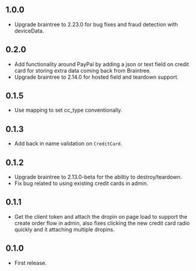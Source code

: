 ## 1.0.0

* Upgrade braintree to 2.23.0 for bug fixes and fraud detection with deviceData.

## 0.2.0

* Add functionality around PayPal by adding a json or text field on credit card for storing extra data coming back from Braintree.
* Upgrade braintree to 2.14.0 for hosted field and teardown support.

## 0.1.5

* Use mapping to set cc_type conventionally.

## 0.1.3

* Add back in name validation on `CreditCard`.

## 0.1.2

* Upgrade braintree to 2.13.0-beta for the abiltiy to destroy/teardown.
* Fix bug related to using existing credit cards in admin.

## 0.1.1

* Get the client token and attach the dropin on page load to support the create
order flow in admin, also fixes clicking the new credit card radio quickly and
it attaching multiple dropins.

## 0.1.0

* First release.
